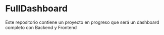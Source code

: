 # FullDashboard
Este repositorio contiene un proyecto en progreso que será un dashboard completo con Backend y Frontend

